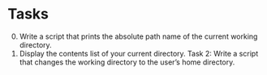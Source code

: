 # Tasks
0. Write a script that prints the absolute path name of the current working directory.
1. Display the contents list of your current directory.
Task 2: Write a script that changes the working directory to the user’s home directory.

